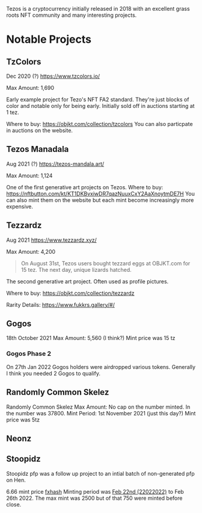 Tezos is a cryptocurrency initially released in 2018 with an excellent grass roots NFT community and many interesting projects.

# Notable Projects

## TzColors
Dec 2020 (?)
https://www.tzcolors.io/

Max Amount: 1,690

Early example project for Tezo's NFT FA2 standard.
They're just blocks of color and notable only for being early.
Initially sold off in auctions starting at 1 tez.

Where to buy: https://objkt.com/collection/tzcolors
You can also particpate in auctions on the website.

## Tezos Manadala
Aug 2021 (?)
https://tezos-mandala.art/

Max Amount: 1,124

One of the first generative art projects on Tezos.
Where to buy: https://nftbutton.com/kt/KT1DKBvxiwDR7qazNuuxCxY2AaXnoytmDE7H
You can also mint them on the website but each mint become increasingly more expensive.

## Tezzardz
Aug 2021
https://www.tezzardz.xyz/

Max Amount: 4,200

> On August 31st, Tezos users bought tezzard eggs at OBJKT.com for 15 tez. The next day, unique lizards hatched.

The second generative art project. Often used as profile pictures.

Where to buy: https://objkt.com/collection/tezzardz

Rarity Details: https://www.fukkrs.gallery/#/

## Gogos

18th October 2021
Max Amount: 5,560 (I think?)
Mint price was 15 tz

### Gogos Phase 2

On 27th Jan 2022 Gogos holders were airdropped various tokens.
Generally I think you needed 2 Gogos to qualify.

## Randomly Common Skelez

Randomly Common Skelez
Max Amount: No cap on the number minted. In the number was 37800.
Mint Period: 1st November 2021 (just this day?)
Mint price was 5tz


## Neonz

## Stoopidz

Stoopidz pfp was a follow up project to an intial batch of non-generated pfp on Hen.

6.66 mint price [fxhash](https://www.fxhash.xyz/generative/slug/stoopid)
Minting period was [Feb 22nd (22022022)](https://twitter.com/stoopidavatar/status/1493411604913811457) to Feb 26th 2022. The max mint was 2500 but of that 750 were minted before close.

